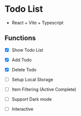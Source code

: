 # Todo List

- React + Vite + Typescript

## Functions 
- [X] Show Todo List
- [X] Add Todo
- [X] Delete Todo

- [ ] Setup Local Storage

- [ ] Item Filtering (Active Complete)
- [ ] Support Dark mode
- [ ] Interactive